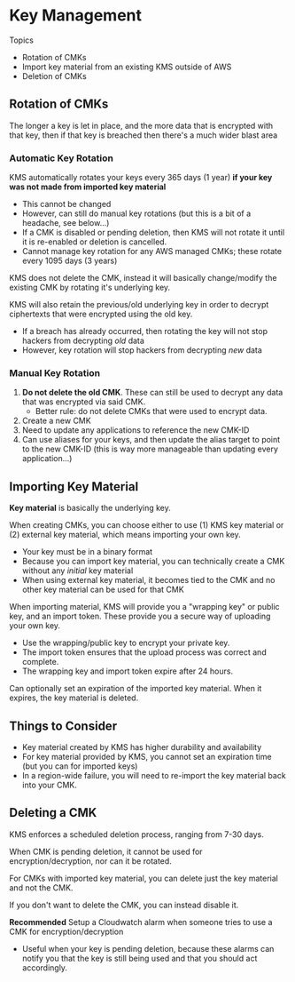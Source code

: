 # Key Management

Topics
* Rotation of CMKs
* Import key material from an existing KMS outside of AWS
* Deletion of CMKs

## Rotation of CMKs

The longer a key is let in place, and the more data that is encrypted with that key, then if that key is breached then there's a much wider blast area

### Automatic Key Rotation

KMS automatically rotates your keys every 365 days (1 year) **if your key was not made from imported key material**
* This cannot be changed
* However, can still do manual key rotations (but this is a bit of a headache, see below...)
* If a CMK is disabled or pending deletion, then KMS will not rotate it until it is re-enabled or deletion is cancelled.
* Cannot manage key rotation for any AWS managed CMKs; these rotate every 1095 days (3 years)

KMS does not delete the CMK, instead it will basically change/modify the existing CMK by rotating it's underlying key.

KMS will also retain the previous/old underlying key in order to decrypt ciphertexts that were encrypted using the old key.
* If a breach has already occurred, then rotating the key will not stop hackers from decrypting *old* data
* However, key rotation will stop hackers from decrypting *new* data

### Manual Key Rotation

1. **Do not delete the old CMK**. These can still be used to decrypt any data that was encrypted via said CMK.
	* Better rule: do not delete CMKs that were used to encrypt data.
2. Create a new CMK
3. Need to update any applications to reference the new CMK-ID
4. Can use aliases for your keys, and then update the alias target to point to the new CMK-ID (this is way more manageable than updating every application...)

## Importing Key Material

**Key material** is basically the underlying key.

When creating CMKs, you can choose either to use (1) KMS key material or (2) external key material, which means importing your own key.
* Your key must be in a binary format
* Because you can import key material, you can technically create a CMK without any _initial_ key material
* When using external key material, it becomes tied to the CMK and no other key material can be used for that CMK

When importing material, KMS will provide you a "wrapping key" or public key, and an import token. These provide you a secure way of uploading your own key.
* Use the wrapping/public key to encrypt your private key.
* The import token ensures that the upload process was correct and complete.
* The wrapping key and import token expire after 24 hours.

Can optionally set an expiration of the imported key material. When it expires, the key material is deleted.

## Things to Consider

* Key material created by KMS has higher durability and availability
* For key material provided by KMS, you cannot set an expiration time (but you can for imported keys)
* In a region-wide failure, you will need to re-import the key material back into your CMK.

## Deleting a CMK

KMS enforces a scheduled deletion process, ranging from 7-30 days.

When CMK is pending deletion, it cannot be used for encryption/decryption, nor can it be rotated.

For CMKs with imported key material, you can delete just the key material and not the CMK.

If you don't want to delete the CMK, you can instead disable it.

**Recommended** Setup a Cloudwatch alarm when someone tries to use a CMK for encryption/decryption
* Useful when your key is pending deletion, because these alarms can notify you that the key is still being used and that you should act accordingly.

